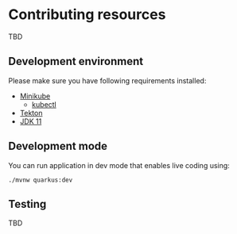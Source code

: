 # Contributing resources

TBD

## Development environment

Please make sure you have following requirements installed:

* [Minikube](https://minikube.sigs.k8s.io/docs/start/)
  * [kubectl](https://kubernetes.io/docs/tasks/tools/install-kubectl/)
* [Tekton](https://tekton.dev/docs/getting-started/#installation)
* [JDK 11](https://sdkman.io/jdks#jdk.java.net)

## Development mode

You can run application in dev mode that enables live coding using:

```
./mvnw quarkus:dev
```

## Testing

TBD

